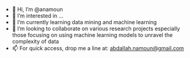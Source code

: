 - 👋 Hi, I’m @anamoun
- 👀 I’m interested in ...
- 🌱 I’m currently learning data mining and machine learning 
- 💞️ I’m looking to collaborate on various research projects especially those focusing on using machine learning models to unravel the complexity of data
- 📫 For quick access, drop me a line at: abdallah.namoun@gmail.com

<!---
anamoun/anamoun is a ✨ special ✨ repository because its `README.md` (this file) appears on your GitHub profile.
You can click the Preview link to take a look at your changes.
--->

